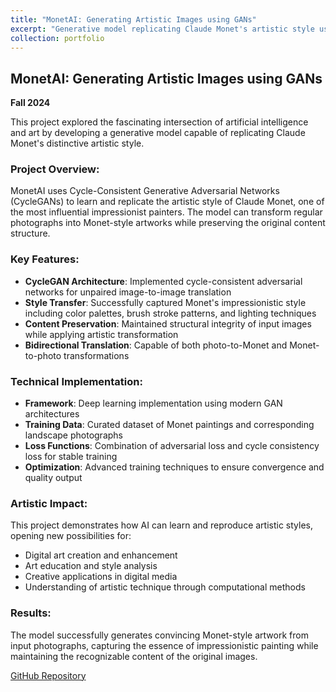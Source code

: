 ```yaml
---
title: "MonetAI: Generating Artistic Images using GANs"
excerpt: "Generative model replicating Claude Monet's artistic style using CycleGANs for style transfer and artistic image generation"
collection: portfolio
---
```


## MonetAI: Generating Artistic Images using GANs

**Fall 2024**

This project explored the fascinating intersection of artificial intelligence and art by developing a generative model capable of replicating Claude Monet's distinctive artistic style.

### Project Overview:
MonetAI uses Cycle-Consistent Generative Adversarial Networks (CycleGANs) to learn and replicate the artistic style of Claude Monet, one of the most influential impressionist painters. The model can transform regular photographs into Monet-style artworks while preserving the original content structure.

### Key Features:
- **CycleGAN Architecture**: Implemented cycle-consistent adversarial networks for unpaired image-to-image translation
- **Style Transfer**: Successfully captured Monet's impressionistic style including color palettes, brush stroke patterns, and lighting techniques
- **Content Preservation**: Maintained structural integrity of input images while applying artistic transformation
- **Bidirectional Translation**: Capable of both photo-to-Monet and Monet-to-photo transformations

### Technical Implementation:
- **Framework**: Deep learning implementation using modern GAN architectures
- **Training Data**: Curated dataset of Monet paintings and corresponding landscape photographs
- **Loss Functions**: Combination of adversarial loss and cycle consistency loss for stable training
- **Optimization**: Advanced training techniques to ensure convergence and quality output

### Artistic Impact:
This project demonstrates how AI can learn and reproduce artistic styles, opening new possibilities for:
- Digital art creation and enhancement
- Art education and style analysis
- Creative applications in digital media
- Understanding of artistic technique through computational methods

### Results:
The model successfully generates convincing Monet-style artwork from input photographs, capturing the essence of impressionistic painting while maintaining the recognizable content of the original images.

[GitHub Repository](https://github.com/Al0win)
